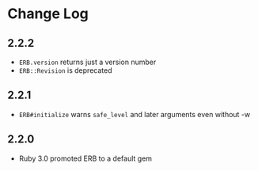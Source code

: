 # Change Log

## 2.2.2

- `ERB.version` returns just a version number
- `ERB::Revision` is deprecated

## 2.2.1

- `ERB#initialize` warns `safe_level` and later arguments even without -w

## 2.2.0

- Ruby 3.0 promoted ERB to a default gem
